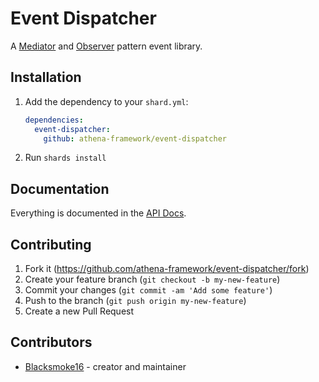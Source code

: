 # Event Dispatcher

A [Mediator](https://en.wikipedia.org/wiki/Mediator_pattern) and [Observer](https://en.wikipedia.org/wiki/Observer_pattern) pattern event library.

## Installation

1. Add the dependency to your `shard.yml`:

   ```yaml
   dependencies:
     event-dispatcher:
       github: athena-framework/event-dispatcher
   ```

2. Run `shards install`

## Documentation

Everything is documented in the [API Docs](https://athena-framework.github.io/event-dispatcher/Athena/EventDispatcher.html).

## Contributing

1. Fork it (https://github.com/athena-framework/event-dispatcher/fork)
2. Create your feature branch (`git checkout -b my-new-feature`)
3. Commit your changes (`git commit -am 'Add some feature'`)
4. Push to the branch (`git push origin my-new-feature`)
5. Create a new Pull Request

## Contributors

- [Blacksmoke16](https://github.com/blacksmoke16) - creator and maintainer
